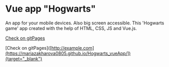 # Vue app "Hogwarts"
An app for your mobile devices. Also big screen accessible. This 'Hogwarts game' app created with the help of HTML, CSS, JS and  Vue.js.

<a href="" target="_blank">Check on gitPages</a>

[Check on gitPages]([http://example.com](https://mariazakharova0805.github.io/Hogwarts_vueApp/]){target="_blank"}
